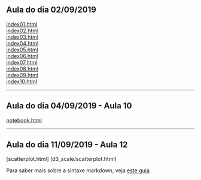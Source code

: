 ## Aula do dia 02/09/2019

[index01.html](basic/index01.html)<br>
[index02.html](basic/index02.html)<br>
[index03.html](basic/index03.html)<br>
[index04.html](basic/index04.html)<br>
[index05.html](basic/index05.html)<br>
[index06.html](basic/index06.html)<br>
[index07.html](basic/index07.html)<br>
[index08.html](basic/index08.html)<br>
[index09.html](basic/index09.html)<br>
[index10.html](basic/index10.html)<br>

---

## Aula do dia 04/09/2019 - Aula 10
[notebook.html](d3_intro/notebook.html)<br>

---

## Aula do dia 11/09/2019 - Aula 12
[scatterplot.html] (d3_scale/scatterplot.html)<br>

Para saber mais sobre a sintaxe markdown, veja [este guia](https://guides.github.com/features/mastering-markdown/).